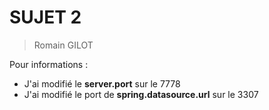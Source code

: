# SUJET 2
> Romain GILOT

Pour informations : 
- J'ai modifié le **server.port** sur le 7778
- J'ai modifié le port de **spring.datasource.url** sur le 3307
